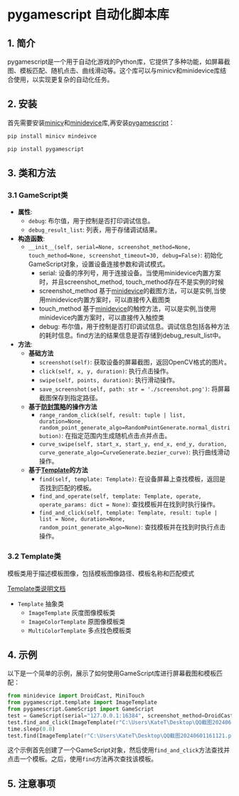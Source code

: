 # pygamescript 自动化脚本库
## 1. 简介
pygamescript是一个用于自动化游戏的Python库，它提供了多种功能，如屏幕截图、模板匹配、随机点击、曲线滑动等。这个库可以与minicv和minidevice库结合使用，以实现更复杂的自动化任务。
## 2. 安装
首先需要安装[minicv](https://github.com/NakanoSanku/minicv)和[minidevice](https://github.com/NakanoSanku/minidevice)库,再安装[pygamescript]()：
```bash
pip install minicv mindeivce 
```
```bash
pip install pygamescript
```
## 3. 类和方法
### 3.1 GameScript类
- **属性**:
  - `debug`: 布尔值，用于控制是否打印调试信息。
  - `debug_result_list`: 列表，用于存储调试结果。
- **构造函数**:
  - `__init__(self, serial=None, screenshot_method=None, touch_method=None, screenshot_timeout=30, debug=False)`: 初始化GameScript对象，设置设备连接参数和调试模式。
    - serial: 设备的序列号，用于连接设备。当使用minidevice内置方案时，并且screenshot_method, touch_method存在不是实例的时候
    - screenshot_method 基于[minidevice](https://github.com/NakanoSanku/minidevice)的截图方法，可以是实例,当使用minidevice内置方案时，可以直接传入截图类
    - touch_method 基于[minidevice](https://github.com/NakanoSanku/minidevice)的触控方法，可以是实例,当使用minidevice内置方案时，可以直接传入触控类
    - debug: 布尔值，用于控制是否打印调试信息。调试信息包括各种方法的耗时信息。find方法的结果信息是否存储到debug_result_list中。
- **方法**:
  - **基础方法**
    - `screenshot(self)`: 获取设备的屏幕截图，返回OpenCV格式的图片。
    - `click(self, x, y, duration)`: 执行点击操作。
    - `swipe(self, points, duration)`: 执行滑动操作。
    - `save_screenshot(self, path: str = './screenshot.png')`: 将屏幕截图保存到指定路径。
  - **基于[防封策略](pygamescript/algo.py)的操作方法**
    - `range_random_click(self, result: tuple | list, duration=None, random_point_generate_algo=RandomPointGenerate.normal_distribution)`: 在指定范围内生成随机点击点并点击。
    - `curve_swipe(self, start_x, start_y, end_x, end_y, duration, curve_generate_algo=CurveGenerate.bezier_curve)`: 执行曲线滑动操作。
  - **基于[Template](#32-template类)的方法**
    - `find(self, template: Template)`: 在设备屏幕上查找模板，返回是否找到匹配的模板。
    - `find_and_operate(self, template: Template, operate, operate_params: dict = None)`: 查找模板并在找到时执行操作。
    - `find_and_click(self, template: Template, result: tuple | list = None, duration=None, random_point_generate_algo=None)`: 查找模板并在找到时执行点击操作。

### 3.2 Template类
模板类用于描述模板图像，包括模板图像路径、模板名称和匹配模式

[Template类说明文档](https://github.com/KateT/pygamescript/docs/template.md)
- `Template` 抽象类
  - `ImageTemplate` 灰度图像模板类
  - `ImageColorTemplate` 原图像模板类
  - `MultiColorTemplate` 多点找色模板类

## 4. 示例
以下是一个简单的示例，展示了如何使用GameScript库进行屏幕截图和模板匹配：
```python
from minidevice import DroidCast, MiniTouch 
from pygamescript.template import ImageTemplate
from pygamescript.GameScript import GameScript
test = GameScript(serial="127.0.0.1:16384", screenshot_method=DroidCast, touch_method=MiniTouch, debug=True)
test.find_and_click(ImageTemplate(r"C:\Users\KateT\Desktop\QQ截图20240601161121.png", "测试"))
time.sleep(0.8)
test.find(ImageTemplate(r"C:\Users\KateT\Desktop\QQ截图20240601161121.png", "测试"))
```
这个示例首先创建了一个GameScript对象，然后使用`find_and_click`方法查找并点击一个模板。之后，使用`find`方法再次查找该模板。
## 5. 注意事项

